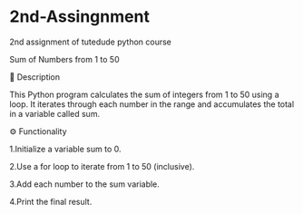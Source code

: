 # 2nd-Assingnment
2nd assignment of tutedude python course

Sum of Numbers from 1 to 50

📌 Description

This Python program calculates the sum of integers from 1 to 50 using a loop. It iterates through each number in the range and accumulates the total in a variable called sum.

⚙️ Functionality

1.Initialize a variable sum to 0.

2.Use a for loop to iterate from 1 to 50 (inclusive).

3.Add each number to the sum variable.

4.Print the final result.
